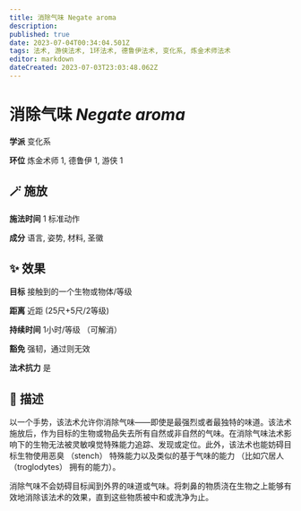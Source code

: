 ```yaml
---
title: 消除气味 Negate aroma
description: 
published: true
date: 2023-07-04T00:34:04.501Z
tags: 法术, 游侠法术, 1环法术, 德鲁伊法术, 变化系, 炼金术师法术
editor: markdown
dateCreated: 2023-07-03T23:03:48.062Z
---
```


# **消除气味** *Negate aroma*

**学派** 变化系 

**环位** 炼金术师 1, 德鲁伊 1, 游侠 1

## 🪄 施放

**施法时间** 1 标准动作

**成分** 语言, 姿势, 材料, 圣徽

## ✨ 效果 

**目标** 接触到的一个生物或物体/等级 

**距离** 近距 (25尺+5尺/2等级)  

**持续时间** 1小时/等级 （可解消） 

**豁免** 强韧，通过则无效

**法术抗力** 是

## 📖 描述

以一个手势，该法术允许你消除气味——即使是最强烈或者最独特的味道。该法术施放后，作为目标的生物或物品失去所有自然或非自然的气味。在消除气味法术影响下的生物无法被灵敏嗅觉特殊能力追踪、发现或定位。此外，该法术也能妨碍目标生物使用恶臭 （stench） 特殊能力以及类似的基于气味的能力 （比如穴居人 （troglodytes） 拥有的能力）。

消除气味不会妨碍目标闻到外界的味道或气味。将刺鼻的物质浇在生物之上能够有效地消除该法术的效果，直到这些物质被中和或洗净为止。
    